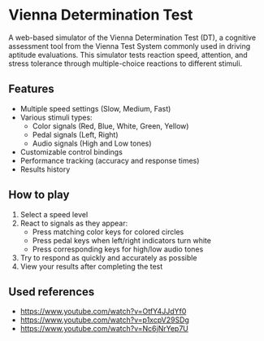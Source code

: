 # Vienna Determination Test

A web-based simulator of the Vienna Determination Test (DT), a cognitive assessment tool from the Vienna Test System commonly used in driving aptitude evaluations. This simulator tests reaction speed, attention, and stress tolerance through multiple-choice reactions to different stimuli.

## Features

- Multiple speed settings (Slow, Medium, Fast)
- Various stimuli types:
  - Color signals (Red, Blue, White, Green, Yellow)
  - Pedal signals (Left, Right)
  - Audio signals (High and Low tones)
- Customizable control bindings
- Performance tracking (accuracy and response times)
- Results history

## How to play

1. Select a speed level
2. React to signals as they appear:
   - Press matching color keys for colored circles
   - Press pedal keys when left/right indicators turn white
   - Press corresponding keys for high/low audio tones
3. Try to respond as quickly and accurately as possible
4. View your results after completing the test

## Used references
- https://www.youtube.com/watch?v=OtfY4JJdYf0
- https://www.youtube.com/watch?v=p1xcpV29SDg
- https://www.youtube.com/watch?v=Nc6jNrYep7U